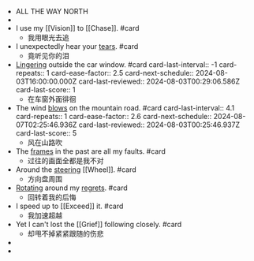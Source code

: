 - ALL THE WAY NORTH
-
- I use my [[Vision]] to [[Chase]]. #card
	- 我用眼光去追
- I unexpectedly hear your [tears]([[Tear]]). #card
	- 竟听见你的泪
- [Lingering]([[Linger]]) outside the car window. #card
  card-last-interval:: -1
  card-repeats:: 1
  card-ease-factor:: 2.5
  card-next-schedule:: 2024-08-03T16:00:00.000Z
  card-last-reviewed:: 2024-08-03T00:29:06.586Z
  card-last-score:: 1
	- 在车窗外面徘徊
- The wind [blows]([[Blow]]) on the mountain road. #card
  card-last-interval:: 4.1
  card-repeats:: 1
  card-ease-factor:: 2.6
  card-next-schedule:: 2024-08-07T02:25:46.936Z
  card-last-reviewed:: 2024-08-03T00:25:46.937Z
  card-last-score:: 5
	- 风在山路吹
- The [frames]([[Frame]]) in the past are all my faults. #card
	- 过往的画面全都是我不对
- Around the [steering]([[Steer]]) [[Wheel]]. #card
	- 方向盘周围
- [Rotating]([[Rotate]]) around my [regrets]([[Regret]]). #card
	- 回转着我的后悔
- I speed up to [[Exceed]] it. #card
	- 我加速超越
- Yet I can't lost the [[Grief]] following closely. #card
	- 却甩不掉紧紧跟随的伤悲
-
-